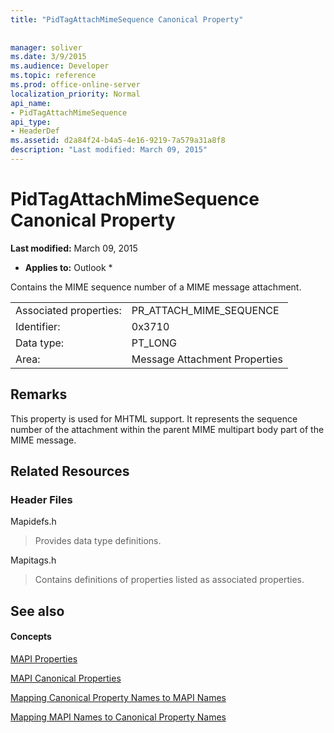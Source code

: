 ```yaml
---
title: "PidTagAttachMimeSequence Canonical Property"
 
 
manager: soliver
ms.date: 3/9/2015
ms.audience: Developer
ms.topic: reference
ms.prod: office-online-server
localization_priority: Normal
api_name:
- PidTagAttachMimeSequence
api_type:
- HeaderDef
ms.assetid: d2a84f24-b4a5-4e16-9219-7a579a31a8f8
description: "Last modified: March 09, 2015"
---
```


# PidTagAttachMimeSequence Canonical Property

 **Last modified:** March 09, 2015 
  
 * **Applies to:** Outlook * 
  
Contains the MIME sequence number of a MIME message attachment.
  
|||
|:-----|:-----|
|Associated properties:  <br/> |PR_ATTACH_MIME_SEQUENCE  <br/> |
|Identifier:  <br/> |0x3710  <br/> |
|Data type:  <br/> |PT_LONG  <br/> |
|Area:  <br/> |Message Attachment Properties  <br/> |
   
## Remarks

This property is used for MHTML support. It represents the sequence number of the attachment within the parent MIME multipart body part of the MIME message.
  
## Related Resources

### Header Files

Mapidefs.h
  
> Provides data type definitions.
    
Mapitags.h
  
> Contains definitions of properties listed as associated properties.
    
## See also

#### Concepts

[MAPI Properties](mapi-properties.md)
  
[MAPI Canonical Properties](mapi-canonical-properties.md)
  
[Mapping Canonical Property Names to MAPI Names](mapping-canonical-property-names-to-mapi-names.md)
  
[Mapping MAPI Names to Canonical Property Names](mapping-mapi-names-to-canonical-property-names.md)

